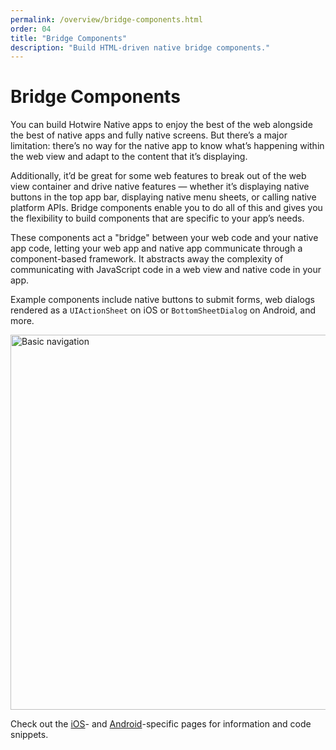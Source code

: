 ```yaml
---
permalink: /overview/bridge-components.html
order: 04
title: "Bridge Components"
description: "Build HTML-driven native bridge components."
---
```


# Bridge Components

You can build Hotwire Native apps to enjoy the best of the web alongside the best of native apps and fully native screens. But there’s a major limitation: there’s no way for the native app to know what’s happening within the web view and adapt to the content that it’s displaying.

Additionally, it’d be great for some web features to break out of the web view container and drive native features — whether it’s displaying native buttons in the top app bar, displaying native menu sheets, or calling native platform APIs. Bridge components enable you to do all of this and gives you the flexibility to build components that are specific to your app’s needs.

These components act a "bridge" between your web code and your native app code, letting your web app and native app communicate through a component-based framework. It abstracts away the complexity of communicating with JavaScript code in a web view and native code in your app.

Example components include native buttons to submit forms, web dialogs rendered as a `UIActionSheet` on iOS or `BottomSheetDialog` on Android, and more.

<img src="/assets/bridge-examples.png" width="600" alt="Basic navigation">

Check out the [iOS](/ios/bridge-components)- and [Android](/android/bridge-components)-specific pages for information and code snippets.
